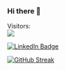 ### Hi there 👋
<p align="left"> 
  Visitors: <br>
  <img src="https://profile-counter.glitch.me/rishavmukherjeee/count.svg" />
</p>
<div id="badges">
  <a href="https://www.linkedin.com/in/rishavmukherjeee/">
    <img src="https://img.shields.io/badge/LinkedIn-blue?style=for-the-badge&logo=linkedin&logoColor=white" alt="LinkedIn Badge"/>
  </a>
</div>

[![GitHub Streak](http://github-readme-streak-stats.herokuapp.com?user=rishavmukherjeee&theme=dark&background=000000)](https://git.io/streak-stats)
<!--

<br><img align="center" width="300px" height="150px" src="https://github-readme-stats.vercel.app/api?username=rishavmukherjeee&show_icons=true&count_private=true&hide_border=true"/><img>


**rishavmukherjeee/rishavmukherjeee** is a ✨ _special_ ✨ repository because its `README.md` (this file) appears on your GitHub profile.

Here are some ideas to get you started:

- 🔭 I’m currently working on ...
- 🌱 I’m currently learning ...
- 👯 I’m looking to collaborate on ...
- 🤔 I’m looking for help with ...
- 💬 Ask me about ...
- 📫 How to reach me: ...
- 😄 Pronouns: ...
- ⚡ Fun fact: ...


<br><img align="center" width="300px" height="150px" src="https://github-readme-stats.vercel.app/api?username=rishavmukherjeee&show_icons=true&count_private=true&hide_border=true"/><img>


-->
